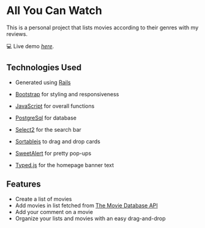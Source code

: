# All You Can Watch
This is a personal project that lists movies according to their genres with my reviews.

💻 Live demo [_here_](https://all-you-can-watch.herokuapp.com/). 
 
## Technologies Used
 - Generated using [Rails](https://rubyonrails.org/)
 - [Bootstrap](https://getbootstrap.com/) for styling and responsiveness
 - [JavaScript](https://developer.mozilla.org/en-US/docs/Web/JavaScript) for overall functions
 - [PostgreSql](https://www.postgresql.org/) for database

- [Select2](https://select2.org/) for the search bar
- [Sortablejs](https://www.npmjs.com/package/sortablejs) to drag and drop cards
- [SweetAlert](https://sweetalert.js.org/) for pretty pop-ups
- [Typed.js](https://github.com/mattboldt/typed.js/) for the homepage banner text

## Features
- Create a list of movies
- Add movies in list fetched from [The Movie Database API](https://www.themoviedb.org/)
- Add your comment on a movie
- Organize your lists and movies with an easy drag-and-drop
